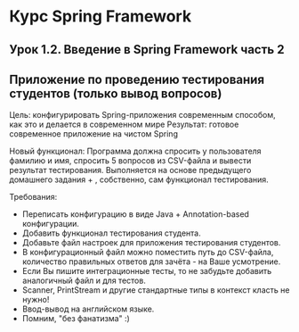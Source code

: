 # Курс Spring Framework

## Урок 1.2. Введение в Spring Framework часть 2

## Приложение по проведению тестирования студентов (только вывод вопросов)

Цель: конфигурировать Spring-приложения современным способом, как это и делается в современном мире Результат: готовое современное приложение на чистом Spring

Новый функционал:
Программа должна спросить у пользователя фамилию и имя, спросить 5 вопросов из CSV-файла и вывести результат тестирования.
Выполняется на основе предыдущего домашнего задания + , собственно, сам функционал тестирования.

Требования:
- Переписать конфигурацию в виде Java + Annotation-based конфигурации.
- Добавить функционал тестирования студента.
- Добавьте файл настроек для приложения тестирования студентов.
- В конфигурационный файл можно поместить путь до CSV-файла, количество правильных ответов для зачёта - на Ваше усмотрение.
- Если Вы пишите интеграционные тесты, то не забудьте добавить аналогичный файл и для тестов.
- Scanner, PrintStream и другие стандартные типы в контекст класть не нужно!
- Ввод-вывод на английском языке.
- Помним, "без фанатизма" :)
